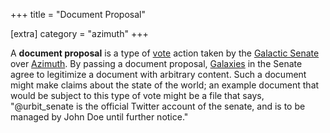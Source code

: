 +++
title = "Document Proposal"

[extra]
category = "azimuth"
+++

A **document proposal** is a type of [vote](/reference/glossary/voting) action
taken by the [Galactic Senate](/reference/glossary/senate) over
[Azimuth](/reference/glossary/azimuth). By passing a document proposal,
[Galaxies](/reference/glossary/galaxy) in the Senate agree to legitimize a
document with arbitrary content. Such a document might make claims about the
state of the world; an example document that would be subject to this type of
vote might be a file that says, "@urbit_senate is the official Twitter account
of the senate, and is to be managed by John Doe until further notice."
